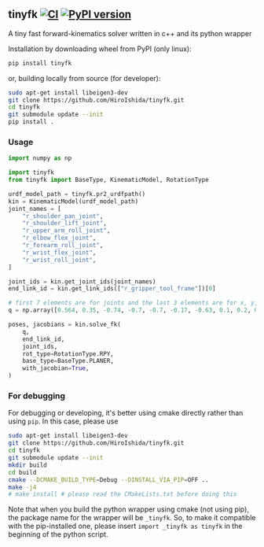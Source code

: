 ## tinyfk [![CI](https://github.com/HiroIshida/tinyfk/workflows/CI/badge.svg)](https://github.com/HiroIshida/tinyfk/actions/workflows/main.yml) [![PyPI version](https://badge.fury.io/py/tinyfk.svg)](https://pypi.org/project/tinyfk/)
A tiny fast forward-kinematics solver written in c++ and its python wrapper

Installation by downloading wheel from PyPI (only linux):
```bash
pip install tinyfk
```

or, building locally from source (for developer):
```bash
sudo apt-get install libeigen3-dev
git clone https://github.com/HiroIshida/tinyfk.git
cd tinyfk
git submodule update --init
pip install . 
```

### Usage
```python
import numpy as np

import tinyfk
from tinyfk import BaseType, KinematicModel, RotationType

urdf_model_path = tinyfk.pr2_urdfpath()
kin = KinematicModel(urdf_model_path)
joint_names = [
    "r_shoulder_pan_joint",
    "r_shoulder_lift_joint",
    "r_upper_arm_roll_joint",
    "r_elbow_flex_joint",
    "r_forearm_roll_joint",
    "r_wrist_flex_joint",
    "r_wrist_roll_joint",
]

joint_ids = kin.get_joint_ids(joint_names)
end_link_id = kin.get_link_ids(["r_gripper_tool_frame"])[0]

# first 7 elements are for joints and the last 3 elements are for x, y, yaw of base.
q = np.array([0.564, 0.35, -0.74, -0.7, -0.7, -0.17, -0.63, 0.1, 0.2, 0.3])

poses, jacobians = kin.solve_fk(
    q,
    end_link_id,
    joint_ids,
    rot_type=RotationType.RPY,
    base_type=BaseType.PLANER,
    with_jacobian=True,
)
```

### For debugging
For debugging or developing, it's better using cmake directly rather than using `pip`. In this case, please use
```bash
sudo apt-get install libeigen3-dev
git clone https://github.com/HiroIshida/tinyfk.git
cd tinyfk
git submodule update --init
mkdir build
cd build
cmake --DCMAKE_BUILD_TYPE=Debug --DINSTALL_VIA_PIP=OFF ..
make -j4
# make install # please read the CMakeLists.txt before doing this
```
Note that when you build the python wrapper using cmake (not using pip), the package name for the wrapper will be `_tinyfk`. So, to make it compatible with the pip-installed one, please insert `import _tinyfk as tinyfk` in the beginning of the python script.
